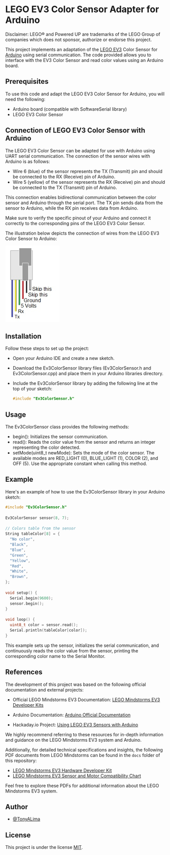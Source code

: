 
# LEGO EV3 Color Sensor Adapter for Arduino

Disclaimer: LEGO® and Powered UP are trademarks of the LEGO Group of companies which does not sponsor, authorize or endorse this project.

This project implements an adaptation of the [LEGO EV3](https://education.lego.com/en-us/product-resources/mindstorms-ev3/downloads/developer-kits#ev3-hardware-developer-kit)  Color Sensor for [Arduino](https://docs.arduino.cc/?_gl=1*1kv9ahn*_ga*MTI4Mjk2NTczNi4xNjg4Njg2NDE4*_ga_NEXN8H46L5*MTY4OTE4NzIzMy4zLjEuMTY4OTE4NzI0NC4wLjAuMA..) using serial communication. The code provided allows you to interface with the EV3 Color Sensor and read color values using an Arduino board.


## Prerequisites

To use this code and adapt the LEGO EV3 Color Sensor for Arduino, you will need the following:

- Arduino board (compatible with SoftwareSerial library)
- LEGO EV3 Color Sensor

## Connection of LEGO EV3 Color Sensor with Arduino

The LEGO EV3 Color Sensor can be adapted for use with Arduino using UART serial communication. The connection of the sensor wires with Arduino is as follows:

- Wire 6 (blue) of the sensor represents the TX (Transmit) pin and should be connected to the RX (Receive) pin of Arduino.
- Wire 5 (yellow) of the sensor represents the RX (Receive) pin and should be connected to the TX (Transmit) pin of Arduino.

This connection enables bidirectional communication between the color sensor and Arduino through the serial port. The TX pin sends data from the sensor to Arduino, while the RX pin receives data from Arduino.

Make sure to verify the specific pinout of your Arduino and connect it correctly to the corresponding pins of the LEGO EV3 Color Sensor.

The illustration below depicts the connection of wires from the LEGO EV3 Color Sensor to Arduino:

![Color Sensor Connection](./assets/pin_sensor_connection.jpg)


## Installation

Follow these steps to set up the project:

* Open your Arduino IDE and create a new sketch.

* Download the Ev3ColorSensor library files (Ev3ColorSensor.h and Ev3ColorSensor.cpp) and place them in your Arduino libraries directory.

* Include the Ev3ColorSensor library by adding the following line at the top of your sketch:

    ```c++
    #include "Ev3ColorSensor.h"
    ```

    
## Usage

The Ev3ColorSensor class provides the following methods:

* begin(): Initializes the sensor communication.
* read(): Reads the color value from the sensor and returns an integer representing the color detected.
* setMode(uint8_t newMode): Sets the mode of the color sensor. The available modes are RED_LIGHT (0), BLUE_LIGHT (1), COLOR (2), and OFF (5). Use the appropriate constant when calling this method.

## Example

Here's an example of how to use the Ev3ColorSensor library in your Arduino sketch:

```c++
#include "Ev3ColorSensor.h"

Ev3ColorSensor sensor(8, 7);

// Colors table from the sensor
String tableColor[8] = {
  "No color",
  "Black",
  "Blue",
  "Green",
  "Yellow",
  "Red",
  "White",
  "Brown",
};

void setup() {
  Serial.begin(9600);
  sensor.begin();
}

void loop() {
  uint8_t color = sensor.read();
  Serial.println(tableColor[color]);
}

```

This example sets up the sensor, initializes the serial communication, and continuously reads the color value from the sensor, printing the corresponding color name to the Serial Monitor.

## References

The development of this project was based on the following official documentation and external projects:

- Official LEGO Mindstorms EV3 Documentation: [LEGO Mindstorms EV3 Developer Kits](https://education.lego.com/en-us/product-resources/mindstorms-ev3/downloads/developer-kits#ev3-hardware-developer-kit)

- Arduino Documentation: [Arduino Official Documentation](https://docs.arduino.cc/)

- Hackaday.io Project: [Using LEGO EV3 Sensors with Arduino](https://hackaday.io/project/173770-use-lego-ev3-sensors-with-arduino)

We highly recommend referring to these resources for in-depth information and guidance on the LEGO Mindstorms EV3 system and Arduino.

Additionally, for detailed technical specifications and insights, the following PDF documents from LEGO Mindstorms can be found in the `docs` folder of this repository:

- [LEGO Mindstorms EV3 Hardware Developer Kit](./docs/lego-mindstorms-ev3-hardware-developer-kit.pdf)
- [LEGO Mindstorms EV3 Sensor and Motor Compatibility Chart](./docs/lego-mindstorms-ev3-sensor-motor-compatibility-chart.pdf)

Feel free to explore these PDFs for additional information about the LEGO Mindstorms EV3 system.

## Author

- [@TonyALima](https://github.com/TonyALima)

## License

This project is under the license [MIT](./LICENSE).


